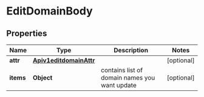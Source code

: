 # EditDomainBody

## Properties
Name | Type | Description | Notes
------------ | ------------- | ------------- | -------------
**attr** | [**Apiv1editdomainAttr**](Apiv1editdomainAttr.md) |  |  [optional]
**items** | **Object** | contains list of domain names you want update |  [optional]
